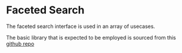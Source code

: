 # Faceted Search

The faceted search interface is used in an array of usecases.  

The basic library that is expected to be employed is sourced from this [github repo](http://eikes.github.io/facetedsearch/) 